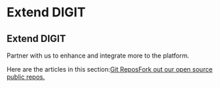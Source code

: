# Extend DIGIT

## Extend DIGIT

Partner with us to enhance and integrate more to the platform.

Here are the articles in this section:[Git ReposFork out our open source public repos.](git-repos.md)

